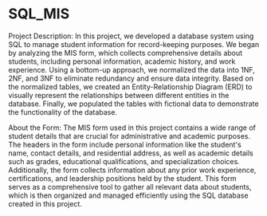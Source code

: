 # SQL_MIS
Project Description:
In this project, we developed a database system using SQL to manage student information for record-keeping purposes. We began by analyzing the MIS form, which collects comprehensive details about students, including personal information, academic history, and work experience. Using a bottom-up approach, we normalized the data into 1NF, 2NF, and 3NF to eliminate redundancy and ensure data integrity. Based on the normalized tables, we created an Entity-Relationship Diagram (ERD) to visually represent the relationships between different entities in the database. Finally, we populated the tables with fictional data to demonstrate the functionality of the database.

About the Form:
The MIS form used in this project contains a wide range of student details that are crucial for administrative and academic purposes. The headers in the form include personal information like the student's name, contact details, and residential address, as well as academic details such as grades, educational qualifications, and specialization choices. Additionally, the form collects information about any prior work experience, certifications, and leadership positions held by the student. This form serves as a comprehensive tool to gather all relevant data about students, which is then organized and managed efficiently using the SQL database created in this project.
